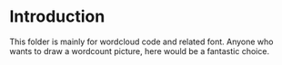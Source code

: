 # Introduction
This folder is mainly for wordcloud code and related font.
Anyone who wants to draw a wordcount picture, here would be a fantastic choice.
